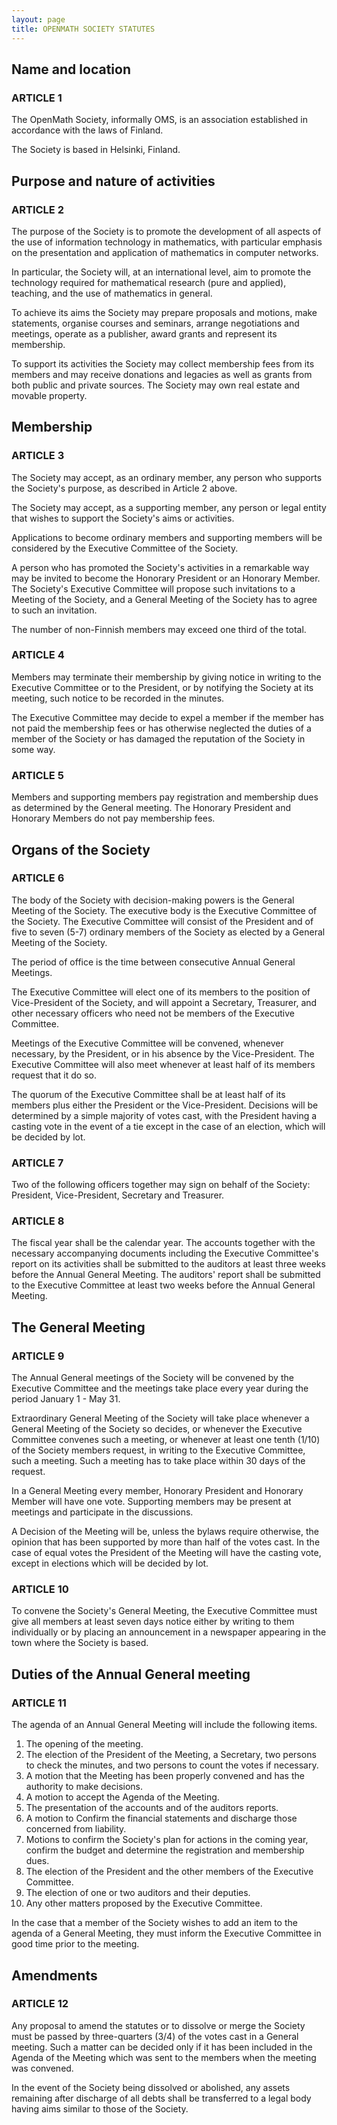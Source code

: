 ```yaml
---
layout: page
title: OPENMATH SOCIETY STATUTES
---
```


## Name and location
### ARTICLE 1

The OpenMath Society, informally OMS, is an association
established in accordance with the laws of Finland.

The Society is based in Helsinki, Finland.

## Purpose and nature of activities
### ARTICLE 2
The purpose of the Society is to promote the development of all
aspects of the use of information technology in  mathematics, with
particular emphasis on the presentation and application of mathematics in
computer networks.

In particular, the Society will, at an international level, aim to
promote the technology required for mathematical research (pure and
applied), teaching, and the use of mathematics in general.

To achieve its aims the Society may prepare proposals and
motions, make statements, organise courses and seminars, arrange
negotiations and meetings, operate as a publisher, award grants
and represent its membership.

To support its activities the Society may collect membership fees
from its members and may receive donations and legacies as well as
grants from both public and private sources.  The Society may own
real estate and movable property.

## Membership
### ARTICLE 3

The Society may accept, as an ordinary member, any person who
supports the Society's purpose, as described in Article&#160;2 above.

The Society may accept, as a supporting member, any person or
legal entity that wishes to support the Society's aims or
activities.

Applications to become ordinary members and supporting members will be
considered by the Executive Committee of the Society.

A person who has promoted the Society's activities in a
remarkable way may be invited to become the Honorary President or
an Honorary Member.  The Society's Executive Committee will propose
such invitations to a Meeting of the Society, and a General
Meeting of the Society has to agree to such an invitation.

The number of non-Finnish members may exceed one third of the
total.

### ARTICLE 4

Members may terminate their membership by giving
notice in writing to the Executive Committee or to the President,
or by notifying the Society at its meeting, such notice to be recorded in the
minutes.

The Executive Committee may decide to expel a member 
if the member has not paid the membership fees or
has otherwise neglected the duties of a member of the Society or
has damaged the reputation of the Society in some way.

### ARTICLE 5

Members and supporting members pay registration and membership
dues as determined by the General meeting.  The Honorary President and
Honorary Members do not pay membership fees.

## Organs of the Society
### ARTICLE 6

The body of the Society with decision-making powers is the
General Meeting of the Society. The executive body is the
Executive Committee of the Society.  The Executive Committee will
consist of the President and of five to seven (5-7) ordinary
members of the Society as elected by a General Meeting of the
Society.

The period of office is the time between consecutive Annual
General Meetings.

The Executive Committee will elect one of its members to the
position of Vice-President of the Society, and will appoint
a Secretary, Treasurer, and other necessary officers who need not
be members of the Executive Committee.

Meetings of the Executive Committee will be convened, whenever
necessary, by the President, or in his absence by the Vice-President.
The Executive Committee will also meet whenever
at least half of its members request that it do so.

The quorum of the Executive Committee shall be at least
half of its members plus either the President or the Vice-President.
Decisions will be determined by a simple majority of votes
cast, with the President having a casting vote in the event of a tie
except in the case of an election, which will be decided by lot.

### ARTICLE 7

Two of the following officers together may sign on behalf of the
Society: President, Vice-President, Secretary and Treasurer.

### ARTICLE 8

The fiscal year shall be the calendar year. The accounts together
with the necessary accompanying documents including the Executive
Committee's report on its activities shall be submitted to the
auditors at least three weeks before the Annual General Meeting.
The auditors' report shall be submitted to the Executive
Committee at least two weeks before the Annual General Meeting.

## The General Meeting
### ARTICLE 9

The Annual General meetings of the Society will be convened by
the Executive Committee and the meetings take place
every  year during the period January&#160;1 - May&#160;31.

Extraordinary General Meeting of the Society will take place
whenever a General Meeting of the Society so decides, or whenever
the Executive Committee convenes such a meeting, or whenever at
least one tenth (1/10) of the Society members request, in
writing to the Executive Committee, such a meeting.  Such a meeting
has to take place within 30 days of the request.

In a General Meeting every member, Honorary President and
Honorary Member will have one vote.  Supporting members may be
present at meetings and participate in the discussions.

A Decision of the Meeting will be, unless the bylaws require otherwise,
the opinion that has been supported by more than half of the
votes cast.  In the case of equal votes the President of the Meeting
will have the casting vote, except in elections which will be
decided by lot.

### ARTICLE 10

To convene the Society's General Meeting, the Executive Committee must give
all members at least seven days notice either by writing to them
individually or by placing an announcement in a newspaper appearing in 
the town where the Society is based.

## Duties of the Annual General meeting
### ARTICLE 11

The agenda of an Annual General Meeting will include the following items.

1. The opening of the meeting.
2. The election of the President of the Meeting, a Secretary, two persons to check the
minutes, and two persons to count the votes if necessary.
3. A motion that the Meeting has been properly convened and has the authority to make decisions.
4. A motion to accept the Agenda of the Meeting.
5. The presentation of the accounts and of the auditors reports.
6. A motion to Confirm the financial statements and discharge those concerned from liability.
7. Motions to confirm the Society's plan for actions in the coming year, confirm the budget and determine the registration and membership dues.
8. The election of the President and the other members of the Executive Committee.
9. The election of one or two auditors and their deputies.
10. Any other matters proposed by the Executive Committee.

In the case that a member of the Society wishes to add an item to
the agenda of a General Meeting, they must inform the
Executive Committee in good time prior to the meeting.

##  Amendments
### ARTICLE 12

Any proposal to amend the statutes or to dissolve or merge the
Society must be passed by three-quarters (3/4) of the votes cast in
a General meeting.  Such a matter can be decided only if it has
been included in the Agenda of the Meeting which was sent to the
members when the meeting was convened.

In the event of the Society being dissolved or abolished, any
assets remaining after discharge of all debts shall be
transferred to a legal body having aims similar to those of the
Society.
